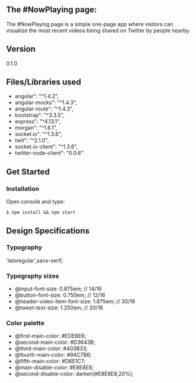 ## The #NowPlaying page:
The #NowPlaying page is a simple one-page app where visitors can visualize the most recent videos being shared on Twitter by people nearby. 

## Version
0.1.0

## Files/Libraries used
* angular": "^1.4.2",
* angular-mocks": "^1.4.3",
* angular-route": "^1.4.3",
* bootstrap": "^3.3.5",
* express": "^4.13.1",
* morgan": "^1.6.1",
* socket.io": "^1.3.6",
* twit": "^2.1.0",
* socket.io-client": "^1.3.6",
* twitter-node-client": "0.0.6"

## Get Started
### Installation
Open console and type:
```
$ npm install && npm start
```

## Design Specifications
### Typography
'latoregular',sans-serif;

### Typography sizes
* @input-font-size: 0.875em; // 14/16
* @button-font-size: 0.750em; // 12/16
* @header-video-item-font-size: 1.875em; // 30/16
* @tweet-text-size: 1.250em; // 20/16

### Color palette
* @first-main-color: #EDEBE6;
* @second-main-color: #D3643B;
* @third-main-color: #403B33;
* @fourth-main-color: #94C7B6;
* @fifth-main-color: #D6E1C7;
* @main-disable-color: #E8E8E8;
* @second-disable-color: darken(#E8E8E8,20%);